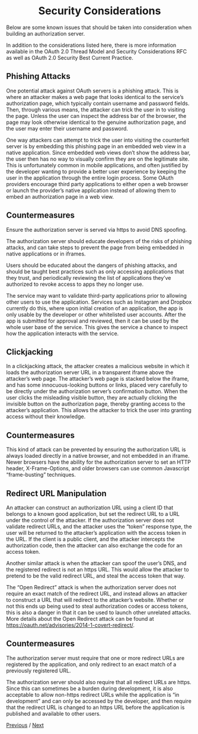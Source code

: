 <h1 align="center">Security Considerations</h1>

Below are some known issues that should be taken into consideration when building an authorization server.

In addition to the considerations listed here, there is more information available in the OAuth 2.0 Thread Model and Security Considerations RFC as well as OAuth 2.0 Security Best Current Practice.

## Phishing Attacks

One potential attack against OAuth servers is a phishing attack. This is where an attacker makes a web page that looks identical to the service’s authorization page, which typically contain username and password fields. Then, through various means, the attacker can trick the user in to visiting the page. Unless the user can inspect the address bar of the browser, the page may look otherwise identical to the genuine authorization page, and the user may enter their username and password.

One way attackers can attempt to trick the user into visiting the counterfeit server is by embedding this phishing page in an embedded web view in a native application. Since embedded web views don’t show the address bar, the user then has no way to visually confirm they are on the legitimate site. This is unfortunately common in mobile applications, and often justified by the developer wanting to provide a better user experience by keeping the user in the application through the entire login process. Some OAuth providers encourage third party applications to either open a web browser or launch the provider’s native application instead of allowing them to embed an authorization page in a web view.

## Countermeasures

Ensure the authorization server is served via https to avoid DNS spoofing.

The authorization server should educate developers of the risks of phishing attacks, and can take steps to prevent the page from being embedded in native applications or in iframes.

Users should be educated about the dangers of phishing attacks, and should be taught best practices such as only accessing applications that they trust, and periodically reviewing the list of applications they’ve authorized to revoke access to apps they no longer use.

The service may want to validate third-party applications prior to allowing other users to use the application. Services such as Instagram and Dropbox currently do this, where upon initial creation of an application, the app is only usable by the developer or other whitelisted user accounts. After the app is submitted for approval and reviewed, then it can be used by the whole user base of the service. This gives the service a chance to inspect how the application interacts with the service.

## Clickjacking

In a clickjacking attack, the attacker creates a malicious website in which it loads the authorization server URL in a transparent iframe above the attacker’s web page. The attacker’s web page is stacked below the iframe, and has some innocuous-looking buttons or links, placed very carefully to be directly under the authorization server’s confirmation button. When the user clicks the misleading visible button, they are actually clicking the invisible button on the authorization page, thereby granting access to the attacker’s application. This allows the attacker to trick the user into granting access without their knowledge.

## Countermeasures

This kind of attack can be prevented by ensuring the authorization URL is always loaded directly in a native browser, and not embedded in an iframe. Newer browsers have the ability for the authorization server to set an HTTP header, X-Frame-Options, and older browsers can use common Javascript “frame-busting” techniques.

## Redirect URL Manipulation

An attacker can construct an authorization URL using a client ID that belongs to a known good application, but set the redirect URL to a URL under the control of the attacker. If the authorization server does not validate redirect URLs, and the attacker uses the “token” response type, the user will be returned to the attacker’s application with the access token in the URL. If the client is a public client, and the attacker intercepts the authorization code, then the attacker can also exchange the code for an access token.

Another similar attack is when the attacker can spoof the user’s DNS, and the registered redirect is not an https URL. This would allow the attacker to pretend to be the valid redirect URL, and steal the access token that way.

The “Open Redirect” attack is when the authorization server does not require an exact match of the redirect URL, and instead allows an attacker to construct a URL that will redirect to the attacker’s website. Whether or not this ends up being used to steal authorization codes or access tokens, this is also a danger in that it can be used to launch other unrelated attacks. More details about the Open Redirect attack can be found at https://oauth.net/advisories/2014-1-covert-redirect/.

## Countermeasures

The authorization server must require that one or more redirect URLs are registered by the application, and only redirect to an exact match of a previously registered URL.

The authorization server should also require that all redirect URLs are https. Since this can sometimes be a burden during development, it is also acceptable to allow non-https redirect URLs while the application is “in development” and can only be accessed by the developer, and then require that the redirect URL is changed to an https URL before the application is published and available to other users.

[Previous](https:// "Previous")
/
[Next](https:// "Next")
